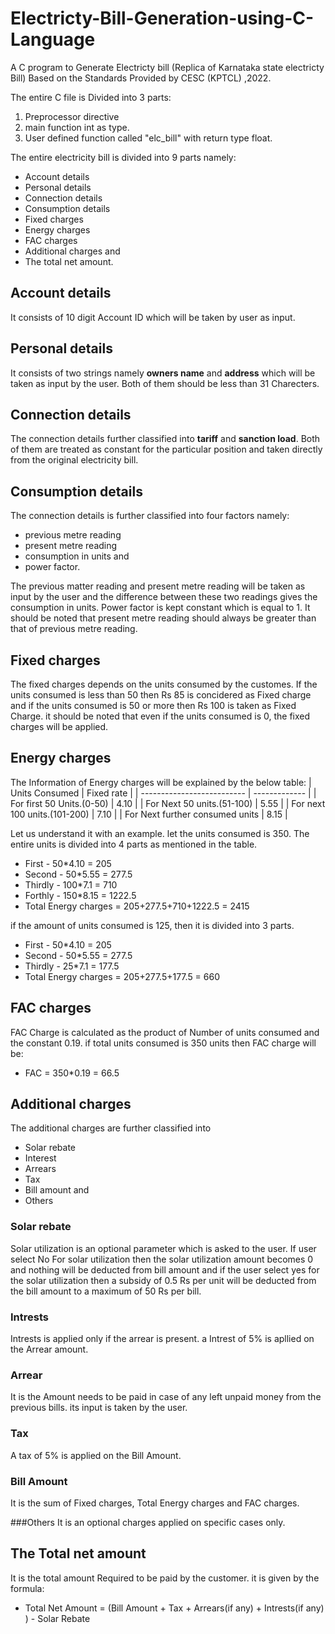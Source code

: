 # Electricty-Bill-Generation-using-C-Language
A C program to Generate Electricty bill (Replica of Karnataka state electricty Bill) Based on the Standards Provided by CESC (KPTCL) ,2022.

The entire C file is Divided into 3 parts:
1. Preprocessor directive
2. main function int as type.
3. User defined function called "elc_bill" with return type float.

The entire electricity bill is divided into 9 parts namely:
- Account details 
- Personal details 
- Connection details 
- Consumption details 
- Fixed charges 
- Energy charges 
- FAC charges 
- Additional charges and 
- The total net amount.

## Account details
It consists of 10 digit Account ID which will be taken by user as input.

## Personal details 
It consists of two strings namely **owners name** and **address** which will be taken as input by the user. 
Both of them should be less than 31 Charecters.

## Connection details 
The connection details further classified into **tariff** and **sanction load**. Both of them are treated as constant for the particular position and taken directly from the original electricity bill.
	
## Consumption details
The connection details is further classified into four factors namely:
- previous metre reading 
- present metre reading 
- consumption in units and 
- power factor.

The previous matter reading and present metre reading will be taken as input by the user and the difference between these two readings gives the consumption in units. Power factor is kept constant which is equal to 1.
It should be noted that present metre reading should always be greater than that of previous metre reading.

## Fixed charges
The fixed charges depends on the units consumed by the customes. If the units consumed is less than 50 then Rs 85 is concidered as Fixed charge and if the units consumed is 50 or more then Rs 100 is taken as Fixed Charge. it should be noted that even if the units consumed is 0, the fixed charges will be applied.

## Energy charges
The Information of Energy charges will be explained by the below table:
| Units Consumed             | Fixed rate |
| -------------------------- | ------------- |
| For first 50 Units.(0-50) | 4.10 |
| For Next 50 units.(51-100) | 5.55 |
| For next 100 units.(101-200) | 7.10  |
| For Next further consumed units  | 8.15  |

Let us understand it with an example. let the units consumed is 350. The entire units is divided into 4 parts as mentioned in the table.
- First - 50*4.10 = 205
- Second - 50*5.55 = 277.5
- Thirdly - 100*7.1 = 710
- Forthly - 150*8.15 = 1222.5
- Total Energy charges = 205+277.5+710+1222.5 = 2415

if the amount of units consumed is 125, then it is divided into 3 parts.
- First - 50*4.10 = 205
- Second - 50*5.55 = 277.5
- Thirdly - 25*7.1 = 177.5
- Total Energy charges = 205+277.5+177.5 = 660

## FAC charges 
FAC Charge is calculated as the product of Number of units consumed and the constant 0.19.
if total units consumed is 350 units then FAC charge will be:
- FAC = 350*0.19 = 66.5

## Additional charges

The additional charges are further classified into 
- Solar rebate 
- Interest 
- Arrears 
- Tax 
- Bill amount and 
- Others

### Solar rebate
Solar utilization is an optional parameter which is asked to the user. If user select No For solar utilization then the solar utilization amount becomes 0 and nothing will be deducted from bill amount and if the user select yes for the solar utilization then a subsidy of 0.5 Rs per unit will be deducted from the bill amount to a maximum of 50 Rs per bill.

### Intrests
Intrests is applied only if the arrear is present. a Intrest of 5% is apllied on the Arrear amount.

### Arrear
It is the Amount needs to be paid in case of any left unpaid money from the previous bills. its input is taken by the user.

### Tax 
A tax of 5% is applied on the Bill Amount.

### Bill Amount 
It is the sum of Fixed charges, Total Energy charges and FAC charges.

###Others
It is an optional charges applied on specific cases only.

## The Total net amount
It is the total amount Required to be paid by the customer. it is given by the formula:
* Total Net Amount = (Bill Amount + Tax + Arrears(if any) + Intrests(if any) ) - Solar Rebate 
